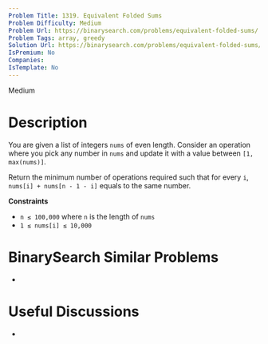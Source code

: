 ```yaml
---
Problem Title: 1319. Equivalent Folded Sums
Problem Difficulty: Medium
Problem Url: https://binarysearch.com/problems/equivalent-folded-sums/
Problem Tags: array, greedy
Solution Url: https://binarysearch.com/problems/equivalent-folded-sums/solutions/
IsPremium: No
Companies: 
IsTemplate: No
---
```


<span style="color: ;">Medium</span>

# Description

You are given a list of integers `nums` of even length. Consider an operation where you pick any number in `nums` and update it with a value between `[1, max(nums)]`.

Return the minimum number of operations required such that for every `i`, `nums[i] + nums[n - 1 - i]` equals to the same number.

**Constraints**
- `n ≤ 100,000` where `n` is the length of `nums`
- `1 ≤ nums[i] ≤ 10,000 `

# BinarySearch Similar Problems

- []()

# Useful Discussions

- []()
